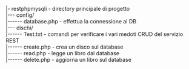 |- restphpmysqli       - directory principale di progetto   
|--- config/  
|------ database.php     - effettua la connessione al DB  
|--- dischi/  
|------ Test.txt         - comandi per verificare i vari medoti CRUD del servizio REST  
|------ create.php       - crea un disco sul database  
|------ read.php         - legge un libro dal database  
|------ delete.php       - aggiorna un libro sul database  

